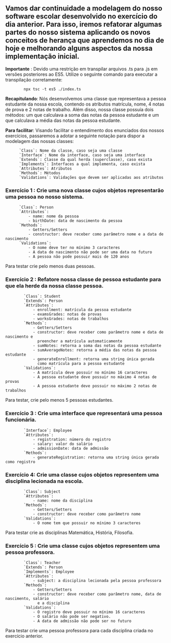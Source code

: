 ## Vamos dar continuidade a modelagem do nosso software escolar desenvolvido no exercício do dia anterior. Para isso, iremos refatorar algumas partes do nosso sistema aplicando os novos conceitos de herança que aprendemos no dia de hoje e melhorando alguns aspectos da nossa implementação inicial.


 **Importante** : Devido uma restrição em transpilar arquivos .ts para .js em versões posteriores ao ES5. Utilize o seguinte comando para executar a transpilação corretamente:


            npx tsc -t es5 ./index.ts


 **Recapitulando**: Nós desenvolvemos uma classe que representava a pessoa estudante da nossa escola, contendo os atributos matrícula, nome, 4 notas de prova e 2 notas de trabalho. Além disso, nossa classe possuía dois métodos: um que calculava a soma das notas da pessoa estudante e um que calculava a média das notas da pessoa estudante.


**Para facilitar**: Visando facilitar o entendimento dos enunciados dos nossos exercícios, passaremos a adotar a seguinte notação para dispor a modelagem das nossas classes:

          `Class`: Nome da classe, caso seja uma classe
          `Interface`: Nome da interface, caso seja uma interface
          `Extends`: Classe da qual herda (superclasse), caso exista
          `Implements`: Interfaces a qual implementa, caso exista
          `Attributes`: Atributos
          `Methods`: Métodos
          `Validations`: Validações que devem ser aplicadas aos atributos

### **Exercício 1** : Crie uma nova classe cujos objetos representarão uma pessoa no nosso sistema.


          `Class`: Person
          `Attributes`:
              - name: nome da pessoa
              - birthDate: data de nascimento da pessoa
          `Methods`:
              - Getters/Setters
              - constructor: deve receber como parâmetro nome e a data de nascimento
          `Validations`:
              - O nome deve ter no mínimo 3 caracteres
              - A data de nascimento não pode ser uma data no futuro
              - A pessoa não pode possuir mais de 120 anos

Para testar crie pelo menos duas pessoas.

### **Exercício 2** : Refatore nossa classe de pessoa estudante para que ela herde da nossa classe pessoa.

            `Class`: Student
            `Extends`: Person
            `Attributes`:
                - enrollment: matrícula da pessoa estudante
                - examsGrades: notas de provas
                - worksGrades: notas de trabalhos
            `Methods`:
                - Getters/Setters
                - constructor: deve receber como parâmetro nome e data de nascimento e 
                  preencher a matrícula automaticamente
                - sumNotes: retorna a soma das notas da pessoa estudante
                - sumAverageNotes: retorna a média das notas da pessoa estudante
                - generateEnrollment: retorna uma string única gerada 
                  como matrícula para a pessoa estudante
            `Validations`:
                - A matrícula deve possuir no mínimo 16 caracteres
                - A pessoa estudante deve possuir no máximo 4 notas de provas
                - A pessoa estudante deve possuir no máximo 2 notas de trabalhos

Para testar, crie pelo menos 5 pessoas estudantes.

### **Exercício 3** : Crie uma interface que representará uma pessoa funcionária.

            `Interface`: Employee
            `Attributes`:
                - registration: número do registro
                - salary: valor do salário
                - admissionDate: data de admissão
            `Methods`:
                - generateRegistration: retorna uma string única gerada como registro


### **Exercício 4**: Crie uma classe cujos objetos representem uma disciplina lecionada na escola.

            `Class`: Subject
            `Attributes`:
                - name: nome da disciplina
            `Methods`:
                - Getters/Setters
                - constructor: deve receber como parâmetro nome
            `Validations`:
                - O nome tem que possuir no mínimo 3 caracteres

Para testar crie as disciplinas Matemática, História, Filosofia.

### **Exercício 5** : Crie uma classe cujos objetos representem uma pessoa professora.

            `Class`: Teacher
            `Extends`: Person
            `Implements`: Employee
            `Attributes`:
                - subject: a disciplina lecionada pela pessoa professora
            `Methods`:
                - Getters/Setters
                - constructor: deve receber como parâmetro nome, data de nascimento, salário 
                  e a disciplina
            `Validations`:
                - O registro deve possuir no mínimo 16 caracteres
                - O salário não pode ser negativo.
                - A data de admissão não pode ser no futuro

Para testar crie uma pessoa professora para cada disciplina criada no exercício anterior.